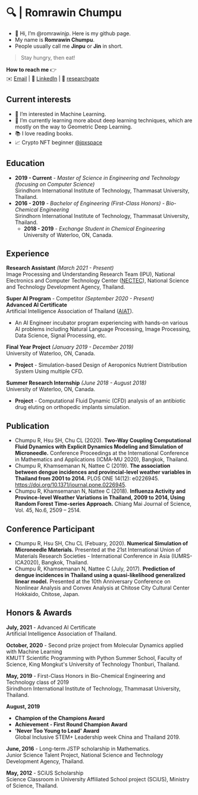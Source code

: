 # 🔍 | Romrawin Chumpu

- 👋 Hi, I’m @romrawinjp. Here is my github page.
- My name is **Romrawin Chumpu**.
- People usually call me **Jinpu** or **Jin** in short.

> Stay hungry, then eat!

**How to reach me** 👉    
✉️ [Email](mailto:m6222040393@g.siit.tu.ac.th) | 📘 [LinkedIn](https://www.linkedin.com/in/romrawin-chumpu/) | 📰 [researchgate](https://www.researchgate.net/profile/Romrawin-Chumpu)

## Current interests

- 👀 I’m interested in Machine Learning.
- 🌱 I’m currently learning more about deep learning techniques, which are mostly on the way to Geometric Deep Learning.
- 📚 I love reading books.
- 📈 Crypto NFT beginner [@jpxspace](https://www.instagram.com/jpxspace)

## Education

- **2019 - Current** - _Master of Science in Engineering and Technology (focusing on Computer Science)_ <br> Sirindhorn International Institute of Technology, Thammasat University, Thailand.
- **2016 - 2019** - _Bachelor of Engineering (First-Class Honors) - Bio-Chemical Engineering_ <br>
Sirindhorn International Institute of Technology, Thammasat University, Thailand.
  - **2018 - 2019** - _Exchange Student in Chemical Engineering_ <br>
    University of Waterloo, ON, Canada.

## Experience

**Research Assistant**  _(March 2021 - Present)_ <br> Image Processing and Understanding Research Team (IPU), National Electronics and Computer Technology Center ([NECTEC](https://www.nectec.or.th/)), National Science and Technology Development Agency, Thailand. 

**Super AI Program** - Competitor _(September 2020 - Present)_ <br> **Advanced AI Certificate** <br> Artificial Intelligence Association of Thailand ([AIAT](https://aiat.or.th/)).
  - An AI Engineer incubator program experiencing with hands-on various AI problems including Natural Language Processing, Image Processing, Data Science, Signal Processing, etc.

**Final Year Project** _(January 2019 - December 2019)_ <br> University of Waterloo, ON, Canada.
  - **Project** - Simulation-based Design of Aeroponics Nutrient Distribution System Using multiple CFD.

**Summer Research Internship**  _(June 2018 - August 2018)_ <br> University of Waterloo, ON, Canada.
  - **Project** - Computational Fluid Dynamic (CFD) analysis of an antibiotic drug eluting on orthopedic implants simulation.

## Publication

- Chumpu R, Hsu SH, Chu CL (2020). **Two-Way Coupling Computational Fluid Dynamics  with Explicit Dynamics Modeling and Simulation of Microneedle.** Conference Proceedings at the International Conference in Mathematics and Applications (ICMA-MU 2020), Bangkok, Thailand. 
- Chumpu R, Khamsemanan N, Nattee C (2019). **The association between dengue  incidences and provincial-level weather variables in Thailand from 2001 to 2014.** PLOS ONE 14(12): e0226945. https://doi.org/10.1371/journal.pone.0226945. 
- Chumpu R, Khamsemanan N, Nattee C (2018). **Influenza Activity and Province-level  Weather Variations in Thailand, 2009 to 2014, Using Random Forest Time-series  Approach.** Chiang Mai Journal of Science, Vol. 45, No.6, 2509 – 2514. 

## Conference Participant 

- Chumpu R, Hsu SH, Chu CL (Febuary, 2020). **Numerical Simulation of Microneedle Materials.** Presented at the 21st International Union of Materials Research Societies - International Conference in Asia (IUMRS-ICA2020), Bangkok, Thailand.
- Chumpu R, Khamsemanan N, Nattee C (July, 2017). **Prediction of dengue incidences in  Thailand using a quasi-likelihood generalized linear model.** Presented at the 10th  Anniversary Conference on Nonlinear Analysis and Convex Analysis at Chitose City Cultural Center Hokkaido, Chitose, Japan. 

## Honors & Awards

**July, 2021** - Advanced AI Certificate <br> Artificial Intelligence Association of Thailand. 

**October, 2020** - Second prize project from Molecular Dynamics applied with Machine Learning <br> KMUTT Scientific Programming with Python Summer School, Faculty of Science, King Mongkut's University of Technology Thonburi, Thailand.

**May, 2019** - First-Class Honors in Bio-Chemical Engineering and Technology class of 2019 <br> 
Sirindhorn International Institute of Technology, Thammasat University, Thailand.

**August, 2019** 
- **Champion of the Champions Award**
- **Achievement - First Round Champion Award**
- **'Never Too Young to Lead' Award** <br> 
Global Inclusive STEM+ Leadership week China and Thailand 2019. 

**June, 2016** - Long-term JSTP scholarship in Mathematics. <br>
Junior Science Talent Project, National Science and Technology Development Agency, Thailand.

**May, 2012** - SCiUS Scholarship <br>
Science Classroom in University Affiliated School project (SCiUS), Ministry of Science, Thailand.
